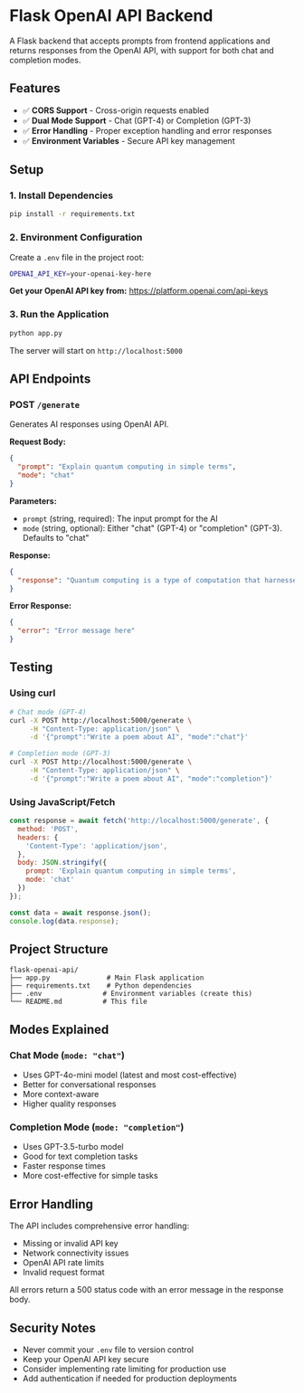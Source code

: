 # Flask OpenAI API Backend

A Flask backend that accepts prompts from frontend applications and returns responses from the OpenAI API, with support for both chat and completion modes.

## Features

- ✅ **CORS Support** - Cross-origin requests enabled
- ✅ **Dual Mode Support** - Chat (GPT-4) or Completion (GPT-3)
- ✅ **Error Handling** - Proper exception handling and error responses
- ✅ **Environment Variables** - Secure API key management

## Setup

### 1. Install Dependencies

```bash
pip install -r requirements.txt
```

### 2. Environment Configuration

Create a `.env` file in the project root:

```bash
OPENAI_API_KEY=your-openai-key-here
```

**Get your OpenAI API key from:** https://platform.openai.com/api-keys

### 3. Run the Application

```bash
python app.py
```

The server will start on `http://localhost:5000`

## API Endpoints

### POST `/generate`

Generates AI responses using OpenAI API.

**Request Body:**
```json
{
  "prompt": "Explain quantum computing in simple terms",
  "mode": "chat"
}
```

**Parameters:**
- `prompt` (string, required): The input prompt for the AI
- `mode` (string, optional): Either "chat" (GPT-4) or "completion" (GPT-3). Defaults to "chat"

**Response:**
```json
{
  "response": "Quantum computing is a type of computation that harnesses the collective properties of quantum states..."
}
```

**Error Response:**
```json
{
  "error": "Error message here"
}
```

## Testing

### Using curl

```bash
# Chat mode (GPT-4)
curl -X POST http://localhost:5000/generate \
     -H "Content-Type: application/json" \
     -d '{"prompt":"Write a poem about AI", "mode":"chat"}'

# Completion mode (GPT-3)
curl -X POST http://localhost:5000/generate \
     -H "Content-Type: application/json" \
     -d '{"prompt":"Write a poem about AI", "mode":"completion"}'
```

### Using JavaScript/Fetch

```javascript
const response = await fetch('http://localhost:5000/generate', {
  method: 'POST',
  headers: {
    'Content-Type': 'application/json',
  },
  body: JSON.stringify({
    prompt: 'Explain quantum computing in simple terms',
    mode: 'chat'
  })
});

const data = await response.json();
console.log(data.response);
```

## Project Structure

```
flask-openai-api/
├── app.py              # Main Flask application
├── requirements.txt    # Python dependencies
├── .env               # Environment variables (create this)
└── README.md          # This file
```

## Modes Explained

### Chat Mode (`mode: "chat"`)
- Uses GPT-4o-mini model (latest and most cost-effective)
- Better for conversational responses
- More context-aware
- Higher quality responses

### Completion Mode (`mode: "completion"`)
- Uses GPT-3.5-turbo model
- Good for text completion tasks
- Faster response times
- More cost-effective for simple tasks

## Error Handling

The API includes comprehensive error handling:
- Missing or invalid API key
- Network connectivity issues
- OpenAI API rate limits
- Invalid request format

All errors return a 500 status code with an error message in the response body.

## Security Notes

- Never commit your `.env` file to version control
- Keep your OpenAI API key secure
- Consider implementing rate limiting for production use
- Add authentication if needed for production deployments 